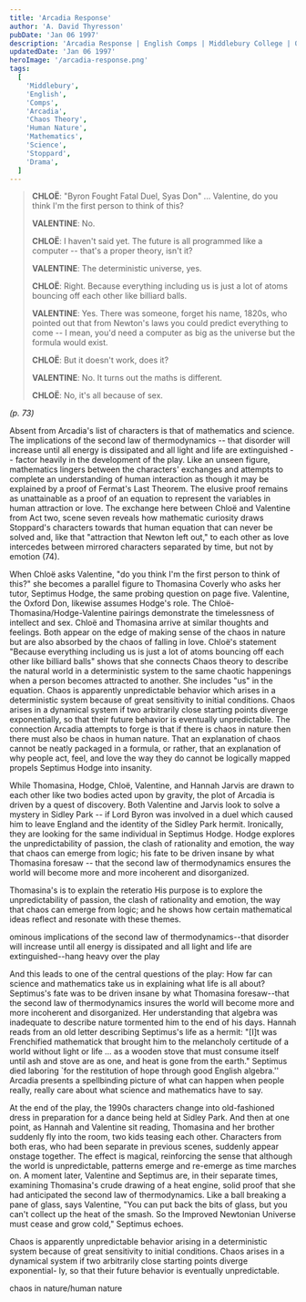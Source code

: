 ```yaml
---
title: 'Arcadia Response'
author: 'A. David Thyresson'
pubDate: 'Jan 06 1997'
description: 'Arcadia Response | English Comps | Middlebury College | 06 January 1997'
updatedDate: 'Jan 06 1997'
heroImage: '/arcadia-response.png'
tags:
  [
    'Middlebury',
    'English',
    'Comps',
    'Arcadia',
    'Chaos Theory',
    'Human Nature',
    'Mathematics',
    'Science',
    'Stoppard',
    'Drama',
  ]
---
```


> **CHLOË**: "Byron Fought Fatal Duel, Syas Don" ... Valentine, do you think I'm the first person to think of this?
>
> **VALENTINE**: No.
>
> **CHLOË**: I haven't said yet. The future is all programmed like a computer -- that's a proper theory, isn't it?
>
> **VALENTINE**: The deterministic universe, yes.
>
> **CHLOË**: Right. Because everything including us is just a lot of atoms bouncing off each other like billiard balls.
>
> **VALENTINE**: Yes. There was someone, forget his name, 1820s, who pointed out that from Newton's laws you could predict everything to come -- I mean, you'd need a computer as big as the universe but the formula would exist.
>
> **CHLOË**: But it doesn't work, does it?
>
> **VALENTINE**: No. It turns out the maths is different.
>
> **CHLOË**: No, it's all because of sex.

<cite>(p. 73)</cite>

Absent from Arcadia's list of characters is that of mathematics and science. The implications of the second law of thermodynamics -- that disorder will increase until all energy is dissipated and all light and life are extinguished -- factor heavily in the development of the play. Like an unseen figure, mathematics lingers between the characters' exchanges and attempts to complete an understanding of human interaction as though it may be explained by a proof of Fermat's Last Theorem. The elusive proof remains as unattainable as a proof of an equation to represent the variables in human attraction or love. The exchange here between Chloë and Valentine from Act two, scene seven reveals how mathematic curiosity draws Stoppard's characters towards that human equation that can never be solved and, like that "attraction that Newton left out," to each other as love intercedes between mirrored characters separated by time, but not by emotion (74).

When Chloë asks Valentine, "do you think I'm the first person to think of this?" she becomes a parallel figure to Thomasina Coverly who asks her tutor, Septimus Hodge, the same probing question on page five. Valentine, the Oxford Don, likewise assumes Hodge's role. The Chloë-Thomasina/Hodge-Valentine pairings demonstrate the timelessness of intellect and sex. Chloë and Thomasina arrive at similar thoughts and feelings. Both appear on the edge of making sense of the chaos in nature but are also absorbed by the chaos of falling in love. Chloë's statement "Because everything including us is just a lot of atoms bouncing off each other like billiard balls" shows that she connects Chaos theory to describe the natural world in a deterministic system to the same chaotic happenings when a person becomes attracted to another. She includes "us" in the equation. Chaos is apparently unpredictable behavior which arises in a deterministic system because of great sensitivity to initial conditions. Chaos arises in a dynamical system if two arbitrarily close starting points diverge exponentially, so that their future behavior is eventually unpredictable. The connection Arcadia attempts to forge is that if there is chaos in nature then there must also be chaos in human nature. That an explanation of chaos cannot be neatly packaged in a formula, or rather, that an explanation of why people act, feel, and love the way they do cannot be logically mapped propels Septimus Hodge into insanity.

While Thomasina, Hodge, Chloë, Valentine, and Hannah Jarvis are drawn to each other like two bodies acted upon by gravity, the plot of Arcadia is driven by a quest of discovery. Both Valentine and Jarvis look to solve a mystery in Sidley Park -- if Lord Byron was involved in a duel which caused him to leave England and the identity of the Sidley Park hermit. Ironically, they are looking for the same individual in Septimus Hodge. Hodge explores the unpredictability of passion, the clash of rationality and emotion, the way that chaos can emerge from logic; his fate to be driven insane by what Thomasina foresaw -- that the second law of thermodynamics ensures the world will become more and more incoherent and disorganized.

Thomasina's is to explain the reteratio
His purpose is to explore the
unpredictability of passion, the clash of rationality and emotion, the way that chaos can emerge from logic; and he shows how certain
mathematical ideas reflect and resonate with these themes.

ominous implications of the second law of thermodynamics--that disorder will increase until all energy is dissipated and all light and life are
extinguished--hang heavy over the play

And this leads to one of the central questions of the play: How far can science and mathematics take us in explaining what life is all about?
Septimus's fate was to be driven insane by what Thomasina foresaw--that the second law of thermodynamics insures the world will become more
and more incoherent and disorganized. Her understanding that algebra was inadequate to describe nature tormented him to the end of his days.
Hannah reads from an old letter describing Septimus's life as a hermit: "[I]t was Frenchified mathematick that brought him to the melancholy
certitude of a world without light or life ... as a wooden stove that must consume itself until ash and stove are as one, and heat is gone from the
earth." Septimus died laboring `for the restitution of hope through good English algebra.'' Arcadia presents a spellbinding picture of what can
happen when people really, really care about what science and mathematics have to say.

At the end of the play, the 1990s characters change into old-fashioned dress in preparation for a dance being held at Sidley Park. And then at one
point, as Hannah and Valentine sit reading, Thomasina and her brother suddenly fly into the room, two kids teasing each other. Characters from
both eras, who had been separate in previous scenes, suddenly appear onstage together. The effect is magical, reinforcing the sense that although
the world is unpredictable, patterns emerge and re-emerge as time marches on. A moment later, Valentine and Septimus are, in their separate
times, examining Thomasina's crude drawing of a heat engine, solid proof that she had anticipated the second law of thermodynamics. Like a ball
breaking a pane of glass, says Valentine, "You can put back the bits of glass, but you can't collect up the heat of the smash. So the Improved
Newtonian Universe must cease and grow cold," Septimus echoes.

Chaos is apparently unpredictable behavior arising in a deterministic
system because of great sensitivity to initial conditions. Chaos arises in a
dynamical system if two arbitrarily close starting points diverge exponential-
ly, so that their future behavior is eventually unpredictable.

chaos in nature/human nature
